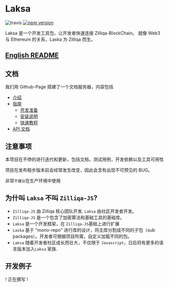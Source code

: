 # Laksa

![travis](https://travis-ci.com/FireStack-Lab/Laksa.svg?branch=master)
[![npm version](https://img.shields.io/npm/v/laksa.svg?style=flat-square)](https://www.npmjs.org/package/laksa)

Laksa 是一个开发工具包，让开发者快速连接 Zilliqa-BlockChain。
就像 Web3 与 Ethereum 的关系，Laska 为 Zilliqa 而生。

## [English README](./README.md)

## 文档

我们用 Github-Page 搭建了一个文档服务器，内容包括

- [介绍](https://firestack-lab.github.io/Laksa-docs/zh)
- [指南](https://firestack-lab.github.io/Laksa-docs/zh/guide/)
  - [开发准备](https://firestack-lab.github.io/Laksa-docs/zh/guide/#preparation-for-dev-env-required)
  - [安装说明](https://firestack-lab.github.io/Laksa-docs/zh/guide/#install)
  - [快速教程](https://firestack-lab.github.io/Laksa-docs/zh/guide/QuickTutorial.html)
- [API 文档](https://firestack-lab.github.io/Laksa-docs/zh/api/)

## 注意事项

本项目在不停的进行迭代和更新，包括文档，测试用例，开发依赖以及工具可用性

项目在发布稳步版本前会经常发生改变，因此会含有出现不可预见的 BUG。

非常`不建议`在生产环境中使用

## 为什叫 `Laksa` 不叫 `Zilliqa-JS`?

- `Zilliqa-JS` 由 Zilliqa 核心团队开发. `Laksa` 由社区开发者开发。
- `Zilliqa-JS` 是一个包含了加密算法和基础工具的基础库。
- `Laksa` 是一个开发框架，在 `Zilliqa-JS`基础上进行扩展
- `Laska` 基于 "mono-repo" 进行库的设计，将主库分割成不同的子包（sub packages）。开发者可根据项目所需，自定义加载不同的包。
- `Laksa` 随着开发者社区成长而壮大，不仅限于 `Javascript`，日后将有更多的语言版本加入`Laksa` 家族.

## 开发例子

! 正在撰写 !
